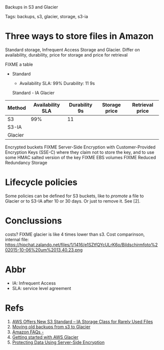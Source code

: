 Backups in S3 and Glacier

Tags: backups, s3, glacier, storage, s3-ia

# Three ways to store files in Amazon

Standard storage, Infrequent Access Storage and Glacier.
Differ on availability, durability, price for storage and price for retrieval

FIXME a table
  * Standard
    * Availability SLA: 99%
        Durability: 11 9s

    Standard - IA
    Glacier

| Method  | Availability SLA | Durability 9s | Storage price | Retrieval price |
|---------|------------------|---------------|---------------|-----------------|
| S3      | 99%              | 11            |               |                 |
| S3-IA   |   |   |   |   |
| Glacier |   |   |   |   |
    
Encrypted buckets FIXME Server-Side Encryption with Customer-Provided Encryption Keys (SSE-C) where they claim not to store the key, and to use some HMAC salted version of the key
FIXME EBS volumes
FIXME Reduced Redundancy Storage

# Lifecycle policies
Some policies can be defined for S3 buckets, like to *promote* a file to Glacier or to S3-IA after 10 or 30 days. Or just to remove it. See [2].

# Conclussions
costs? FIXME glacier is like 4 times lower than s3.
Cost comparinson, internal file: https://hipchat.zalando.net/files/1/1416/e1SZtfQYcULrK6o/Bildschirmfoto%202015-10-06%20um%2013.40.23.png

# Abbr

  * IA: Infrequent Access
  * SLA: service level agreement

# Refs
1. [AWS Offers New S3 Standard – IA Storage Class for Rarely Used Files](http://www.cloudwards.net/news/aws-offers-new-s3-standard-ia-storage-class-for-rarely-used-files-9775/)
2. [Moving old backups from s3 to Glacier](https://aws.amazon.com/blogs/aws/archive-s3-to-glacier/)
3. [Amazon FAQs - ](http://aws.amazon.com/s3/faqs/#amazon-glacier_anchor)
4. [Getting started with AWS Glacier](https://docs.aws.amazon.com/amazonglacier/latest/dev/getting-started-create-vault.html)
5. [Protecting Data Using Server-Side Encryption](https://docs.aws.amazon.com/AmazonS3/latest/dev/serv-side-encryption.html)